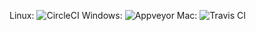 Linux: ![CircleCI](https://img.shields.io/circleci/project/gh/OutbackMan/rylang.svg?style=flat-square&logo=circleci)
Windows: ![Appveyor](https://img.shields.io/appveyor/ci/OutbackMan/rylang.svg?style=flat-square&logo=appveyor)
Mac: ![Travis CI](https://img.shields.io/travis/OutbackMan/rylang.svg?style=flat-square&logo=travis)
